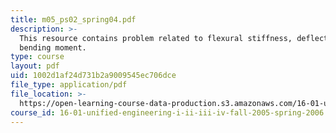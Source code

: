 ```yaml
---
title: m05_ps02_spring04.pdf
description: >-
  This resource contains problem related to flexural stiffness, deflection and
  bending moment.
type: course
layout: pdf
uid: 1002d1af24d731b2a9009545ec706dce
file_type: application/pdf
file_location: >-
  https://open-learning-course-data-production.s3.amazonaws.com/16-01-unified-engineering-i-ii-iii-iv-fall-2005-spring-2006/1002d1af24d731b2a9009545ec706dce_m05_ps02_spring04.pdf
course_id: 16-01-unified-engineering-i-ii-iii-iv-fall-2005-spring-2006
---
```

